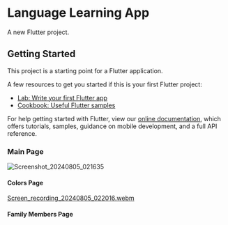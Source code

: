 # Language Learning App

A new Flutter project.

## Getting Started

This project is a starting point for a Flutter application.

A few resources to get you started if this is your first Flutter project:

- [Lab: Write your first Flutter app](https://flutter.dev/docs/get-started/codelab)
- [Cookbook: Useful Flutter samples](https://flutter.dev/docs/cookbook)

For help getting started with Flutter, view our
[online documentation](https://flutter.dev/docs), which offers tutorials,
samples, guidance on mobile development, and a full API reference.

### Main Page
![Screenshot_20240805_021635](https://github.com/user-attachments/assets/9ee79131-d995-48d1-a6b4-37be172af79b)

#### Colors Page
[Screen_recording_20240805_022016.webm](https://github.com/user-attachments/assets/bc87ceb0-a5b7-42b9-a01d-d3f69ac1d8b0)


#### Family Members Page
